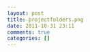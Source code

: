 ```yaml
---
layout: post
title: projectfolders.png
date: 2011-10-31 23:11
comments: true
categories: []
---
```


